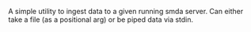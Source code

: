 A simple utility to ingest data to a given running smda server. Can either take
a file (as a positional arg) or be piped data via stdin.
